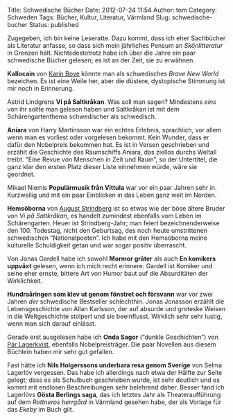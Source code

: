Title: Schwedische Bücher
Date: 2012-07-24 11:54
Author: tom
Category: Schweden
Tags: Bücher, Kultur, Literatur, Värmland
Slug: schwedische-bucher
Status: published

Zugegeben, ich bin keine Leseratte. Dazu kommt, dass ich eher Sachbücher
als Literatur anfasse, so dass sich mein jährliches Pensum an
*Skönlitteratur* in Grenzen hält. Nichtsdestotrotz habe ich über die
Jahre ein paar schwedische Bücher gelesen; es ist an der Zeit, sie zu
erwähnen.

**Kallocain** von [Karin Boye](http://de.wikipedia.org/wiki/Karin_Boye)
könnte man als schwedisches *Brave New World* bezeichen. Es ist eine
Weile her, aber die düstere, dystopische Stimmung ist mir noch in
Erinnerung.

Astrid Lindgrens **Vi på Saltkråkan**. Was soll man sagen? Mindestens
*eins* von ihr sollte man gelesen haben und Saltkråkan ist mit dem
Schärengartenthema schwedischer als schwedisch.

**Aniara** von Harry Martinsson war ein echtes Erlebnis, sprachlich, vor
allem wenn man es vorliest oder vorgelesen bekommt. Kein Wunder, dass er
dafür den Nobelpreis bekommen hat. Es ist in Versen geschrieben und
erzählt die Geschichte des Raumschiffs Aniara, das ziellos durchs
Weltall treibt. “Eine Revue von Menschen in Zeit und Raum”, so der
Untertitel, die ganz klar den ersten Platz dieser Liste einnehmen würde,
wäre sie geordnet.

Mikael Niemis **Populärmusik från Vittula** war vor ein paar Jahren sehr
in. Kurzweilig und mit ein paar Einblicken in das Leben ganz weit im
Norden.

**Hemsöborna** von [August
Strindberg](http://de.wikipedia.org/wiki/August_Strindberg) ist so etwas
wie der böse ältere Bruder von *Vi på Saltkråkan*, es handelt zumindest
ebenfalls vom Leben im Schärengarten. Heuer ist Strindberg-Jahr; man
feiert bezeichnenderweise den 100. Todestag, nicht den Geburtsag, des
noch heute umstrittenen schwedischen “Nationalpoeten”. Ich habe mit den
Hemsöborna meine kulturelle Schuldigkeit getan und war sogar positiv
überrascht.

Von Jonas Gardell habe ich sowohl **Mormor gråter** als auch **En
komikers uppväxt** gelesen, wenn ich mich recht erinnere. Gardell ist
Komiker und seine eher ernste, bittere Art von Humor baut auf die
Absurditäten der Wirklichkeit.

**Hundraåringen som klev ut genom fönstret och försvann** war vor zwei
Jahren *der* schwedische Bestseller schlechthin. Jonas Jonasson erzählt
die Lebensgeschichte von Allan Karlsson, der auf absurde und groteske
Weisen in die Weltgeschichte stolpert und sie beeinflusst. Wirklich sehr
sehr lustig, wenn man sich darauf einlässt.

Gerade erst ausgelesen habe ich **Onda Sagor** (“dunkle Geschichten”)
von [Pär Lagerkvist](http://de.wikipedia.org/wiki/P%C3%A4r_Lagerkvist),
ebenfalls Nobelpreisträger. Die paar Novellen aus diesem Büchlein haben
mir sehr gut gefallen.

Fast hätte ich **Nils Holgerssons underbara resa genom Sverige** von
Selma Lagerlöv vergessen. Das habe ich allerdings nach etwa der Hälfte
zur Seite gelegt; dass es als Schulbuch geschrieben wurde, ist sehr
deutlich und es kommt mit endlosen Beschreibungen sehr belehrend daher.
Besser fand ich Lagerlövs **Gösta Berlings saga**, das ich letztes Jahr
als Theateraufführung auf dem *Rottneros herrgård* in Värmland gesehen
habe, der als Vorlage für das *Ekeby* im Buch gilt.

